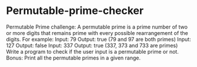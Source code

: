 # Permutable-prime-checker
Permutable Prime challenge:  A permutable prime is a prime number of two or more digits that remains prime with every possible rearrangement of the digits.  For example: Input: 79 Output: true (79 and 97 are both primes)  Input: 127 Output: false  Input: 337 Output: true (337, 373 and 733 are primes)  Write a program to check if the user input is a permutable prime or not.  Bonus: Print all the permutable primes in a given range.
